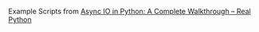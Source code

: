 Example Scripts from [Async IO in Python: A Complete Walkthrough – Real Python](https://realpython.com/async-io-python/#setting-up-your-environment)